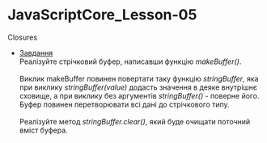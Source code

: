 # JavaScriptCore_Lesson-05
Closures

* [Завдання](https://github.com/AlexeyDolgov/JavaScriptCore_Lesson-05/blob/master/JavaScriptCore_Lesson-05/task5/task5.js)<br>
Реалізуйте стрічковий буфер, написавши функцію <i>makeBuffer()</i>.<br><br>
Виклик makeBuffer повинен повертати таку функцію <i>stringBuffer</i>, яка при виклику <i>stringBuffer(value)</i> додасть значення в деяке
внутрішнє сховище, а при виклику без аргументів <i>stringBuffer()</i> - поверне його. Буфер повинен перетворювати всі дані до стрічкового
типу.<br><br>
Реалізуйте метод <i>stringBuffer.clear()</i>, який буде очищати поточний вміст буфера.<br>
